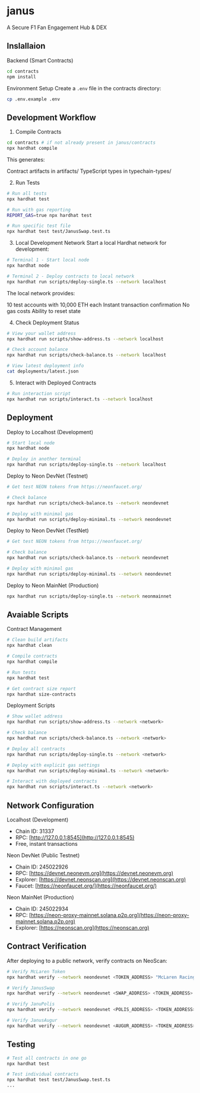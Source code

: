# janus

A Secure F1 Fan Engagement Hub &amp; DEX

## Inslallaion

Backend (Smart Contracts)

```sh
cd contracts
npm install
```

Environment Setup
Create a `.env` file in the contracts directory:

```sh
cp .env.example .env
```

## Development Workflow

1. Compile Contracts

```sh
cd contracts # if not already present in janus/contracts
npx hardhat compile
```

This generates:

Contract artifacts in artifacts/
TypeScript types in typechain-types/

2. Run Tests

```sh
# Run all tests
npx hardhat test

# Run with gas reporting
REPORT_GAS=true npx hardhat test

# Run specific test file
npx hardhat test test/JanusSwap.test.ts
```

3. Local Development Network
Start a local Hardhat network for development:

```sh
# Terminal 1 - Start local node
npx hardhat node

# Terminal 2 - Deploy contracts to local network
npx hardhat run scripts/deploy-single.ts --network localhost
```
The local network provides:

10 test accounts with 10,000 ETH each
Instant transaction confirmation
No gas costs
Ability to reset state

4. Check Deployment Status

```sh
# View your wallet address
npx hardhat run scripts/show-address.ts --network localhost

# Check account balance
npx hardhat run scripts/check-balance.ts --network localhost

# View latest deployment info
cat deployments/latest.json
```

5. Interact with Deployed Contracts

```sh
# Run interaction script
npx hardhat run scripts/interact.ts --network localhost
```

## Deployment

Deploy to Localhost (Development)

```sh
# Start local node
npx hardhat node

# Deploy in another terminal
npx hardhat run scripts/deploy-single.ts --network localhost
```

Deploy to Neon DevNet (Testnet)

```sh
# Get test NEON tokens from https://neonfaucet.org/

# Check balance
npx hardhat run scripts/check-balance.ts --network neondevnet

# Deploy with minimal gas
npx hardhat run scripts/deploy-minimal.ts --network neondevnet
```

Deploy to Neon DevNet (TestNet)

```sh
# Get test NEON tokens from https://neonfaucet.org/

# Check balance
npx hardhat run scripts/check-balance.ts --network neondevnet

# Deploy with minimal gas
npx hardhat run scripts/deploy-minimal.ts --network neondevnet
```

Deploy to Neon MainNet (Production)

```sh
npx hardhat run scripts/deploy-single.ts --network neonmainnet
```

## Avaiable Scripts

Contract Management

```sh
# Clean build artifacts
npx hardhat clean

# Compile contracts
npx hardhat compile

# Run tests
npx hardhat test

# Get contract size report
npx hardhat size-contracts
```

Deployment Scripts

```sh
# Show wallet address
npx hardhat run scripts/show-address.ts --network <network>

# Check balance
npx hardhat run scripts/check-balance.ts --network <network>

# Deploy all contracts
npx hardhat run scripts/deploy-single.ts --network <network>

# Deploy with explicit gas settings
npx hardhat run scripts/deploy-minimal.ts --network <network>

# Interact with deployed contracts
npx hardhat run scripts/interact.ts --network <network>
```

## Network Configuration

Localhost (Development)

- Chain ID: 31337
- RPC: [http://127.0.0.1:8545](http://127.0.0.1:8545)
- Free, instant transactions

Neon DevNet (Public Testnet)

- Chain ID: 245022926
- RPC: [https://devnet.neonevm.org](https://devnet.neonevm.org)
- Explorer: [https://devnet.neonscan.org](https://devnet.neonscan.org)
- Faucet: [https://neonfaucet.org/](https://neonfaucet.org/)

Neon MainNet (Production)

- Chain ID: 245022934
- RPC: [https://neon-proxy-mainnet.solana.p2p.org](https://neon-proxy-mainnet.solana.p2p.org)
- Explorer: [https://neonscan.org](https://neonscan.org)

## Contract Verification

After deploying to a public network, verify contracts on NeoScan:

```sh
# Verify McLaren Token
npx hardhat verify --network neondevnet <TOKEN_ADDRESS> "McLaren Racing Token" "MCLAREN" 1000000

# Verify JanusSwap
npx hardhat verify --network neondevnet <SWAP_ADDRESS> <TOKEN_ADDRESS>

# Verify JanuPolis
npx hardhat verify --network neondevnet <POLIS_ADDRESS> <TOKEN_ADDRESS> <ORACLE_ADDRESS>

# Verify JanusAugur
npx hardhat verify --network neondevnet <AUGUR_ADDRESS> <TOKEN_ADDRESS> <ORACLE_ADDRESS>
```

## Testing

```sh
# Test all contracts in one go
npx hardhat test

# Test individual contracts
npx hardhat test test/JanusSwap.test.ts
...
```
